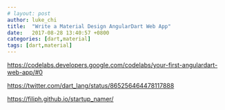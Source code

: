 ```yaml
---
# layout: post
author: luke_chi
title:  "Write a Material Design AngularDart Web App"
date:   2017-08-28 13:40:57 +0800
categories: [dart,material]
tags: [dart,material]
---
```


https://codelabs.developers.google.com/codelabs/your-first-angulardart-web-app/#0

https://twitter.com/dart_lang/status/865256464478117888

https://filiph.github.io/startup_namer/

